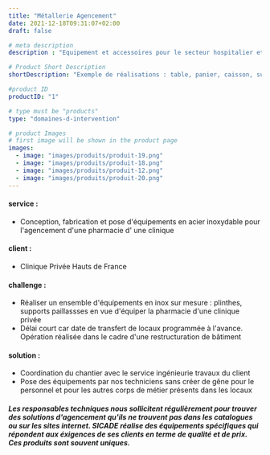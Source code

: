 ```yaml
---
title: "Métallerie Agencement"
date: 2021-12-18T09:31:07+02:00
draft: false

# meta description
description : "Equipement et accessoires pour le secteur hospitalier et les laboratoires"

# Product Short Description
shortDescription: "Exemple de réalisations : table, panier, caisson, support sonde, armoire à pharmacie, rack, rayonnage, guéridon inox, marche pied, tige porte sérum, portique, plan de travail, bloc tiroir, rail, tablette abattante, support mural, claustra, paravent"

#product ID
productID: "1"

# type must be "products"
type: "domaines-d-intervention"

# product Images
# first image will be shown in the product page
images:
  - image: "images/produits/produit-19.png"
  - image: "images/produits/produit-18.png"
  - image: "images/produits/produit-12.png"
  - image: "images/produits/produit-20.png"
---
```


#### service :
* Conception, fabrication et pose d'équipements en acier inoxydable pour l'agencement d'une pharmacie d' une clinique  

#### client :
* Clinique Privée Hauts de France 

#### challenge :
* Réaliser un ensemble d'équipements en inox sur mesure : plinthes, supports paillassses en vue d'équiper la pharmacie d'une clinique privée 
* Délai court car date de transfert de locaux programmée à l'avance. Opération réalisée dans le cadre d'une restructuration de bâtiment

#### solution :
* Coordination du chantier avec le service ingénieurie travaux du client
* Pose des équipements par nos techniciens sans créer de gêne pour le personnel et pour les autres corps de métier présents dans les locaux

##### Les responsables techniques nous sollicitent régulièrement pour trouver des solutions d'agencement qu'ils ne trouvent pas dans les catalogues ou sur les sites internet. SICADE réalise des équipements spécifiques qui répondent aux éxigences de ses clients en terme de qualité et de prix. Ces produits sont souvent uniques.
